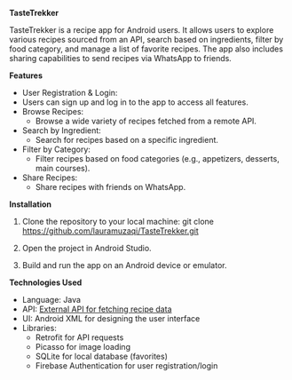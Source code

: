 **TasteTrekker**

TasteTrekker is a recipe app for Android users. It allows users to explore various recipes sourced from an API, search based on ingredients, filter by food category, and manage a list of favorite recipes. The app also includes sharing capabilities to send recipes via WhatsApp to friends.



**Features**
- User Registration & Login:
- Users can sign up and log in to the app to access all features.
- Browse Recipes:
  - Browse a wide variety of recipes fetched from a remote API.
- Search by Ingredient:
  - Search for recipes based on a specific ingredient.
- Filter by Category:
  - Filter recipes based on food categories (e.g., appetizers, desserts, main courses).
- Share Recipes:
  - Share recipes with friends on WhatsApp.



**Installation**

1. Clone the repository to your local machine:
git clone https://github.com/lauramuzaqi/TasteTrekker.git

2. Open the project in Android Studio.
3. Build and run the app on an Android device or emulator.



**Technologies Used**

- Language: Java
- API: [External API for fetching recipe data](https://spoonacular.com/food-api)
- UI: Android XML for designing the user interface
- Libraries:
  - Retrofit for API requests
  - Picasso for image loading
  - SQLite for local database (favorites)
  - Firebase Authentication for user registration/login



